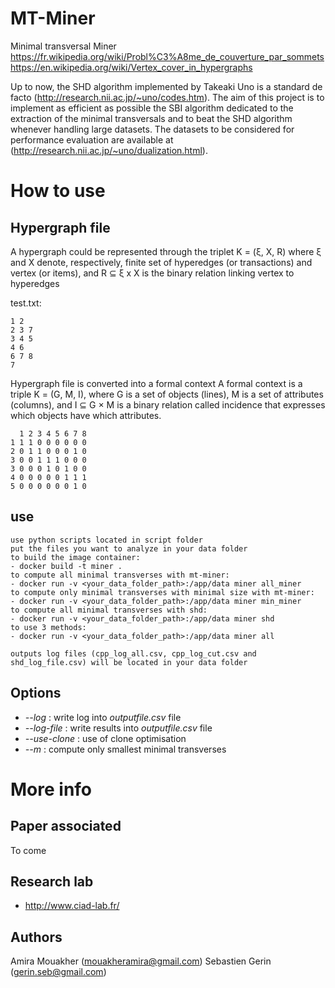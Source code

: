 # MT-Miner

Minimal transversal Miner
https://fr.wikipedia.org/wiki/Probl%C3%A8me_de_couverture_par_sommets
https://en.wikipedia.org/wiki/Vertex_cover_in_hypergraphs

Up to now, the SHD algorithm implemented by Takeaki Uno is a standard de facto (http://research.nii.ac.jp/~uno/codes.htm). The aim of this project is to implement as efficient as possible the SBI algorithm dedicated to the extraction of the minimal transversals and to beat the SHD algorithm whenever handling large datasets. The datasets to be considered for performance evaluation are available at (http://research.nii.ac.jp/~uno/dualization.html).

# How to use

## Hypergraph file

A hypergraph could be represented through the triplet K = (ξ, X, R) where ξ and X denote, respectively, finite set of hyperedges (or transactions) and vertex (or items), and R ⊆ ξ x X is the binary relation linking vertex to hyperedges

test.txt: 
```
1 2 
2 3 7 
3 4 5 
4 6 
6 7 8 
7 
```

Hypergraph file is converted into a formal context
A formal context is a triple K = (G, M, I), where G is a set of objects (lines), M is a set of attributes (columns), and I ⊆ G × M is a binary relation called incidence that expresses which objects have which attributes.
```
  1 2 3 4 5 6 7 8
1 1 1 0 0 0 0 0 0
2 0 1 1 0 0 0 1 0
3 0 0 1 1 1 0 0 0
3 0 0 0 1 0 1 0 0
4 0 0 0 0 0 1 1 1
5 0 0 0 0 0 0 1 0
```
## use

```
use python scripts located in script folder
put the files you want to analyze in your data folder
to build the image container:
- docker build -t miner . 
to compute all minimal transverses with mt-miner:
- docker run -v <your_data_folder_path>:/app/data miner all_miner
to compute only minimal transverses with minimal size with mt-miner:
- docker run -v <your_data_folder_path>:/app/data miner min_miner
to compute all minimal transverses with shd:
- docker run -v <your_data_folder_path>:/app/data miner shd
to use 3 methods:
- docker run -v <your_data_folder_path>:/app/data miner all

outputs log files (cpp_log_all.csv, cpp_log_cut.csv and shd_log_file.csv) will be located in your data folder 
```


## Options
- *--log* : write log into *outputfile.csv* file
- *--log-file* : write results into *outputfile.csv* file
- *--use-clone* : use of clone optimisation
- *--m* : compute only smallest minimal transverses


# More info

## Paper associated

To come

## Research lab

- http://www.ciad-lab.fr/

## Authors

Amira Mouakher (<mouakheramira@gmail.com>)
Sebastien Gerin (<gerin.seb@gmail.com>)